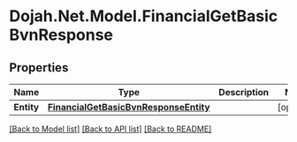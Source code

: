 # Dojah.Net.Model.FinancialGetBasicBvnResponse

## Properties

Name | Type | Description | Notes
------------ | ------------- | ------------- | -------------
**Entity** | [**FinancialGetBasicBvnResponseEntity**](FinancialGetBasicBvnResponseEntity.md) |  | [optional] 

[[Back to Model list]](../README.md#documentation-for-models) [[Back to API list]](../README.md#documentation-for-api-endpoints) [[Back to README]](../README.md)

